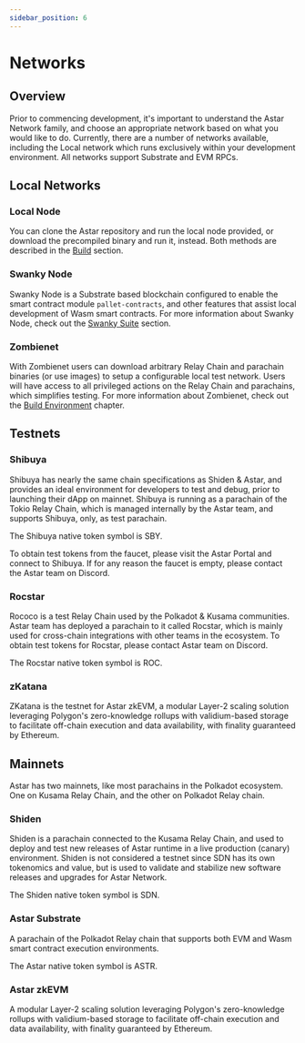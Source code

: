 ```yaml
---
sidebar_position: 6
---
```


# Networks
## Overview

Prior to commencing development, it's important to understand the Astar Network family, and choose an appropriate network based on what you would like to do. Currently, there are a number of networks available, including the Local network which runs exclusively within your development environment. All networks support Substrate and EVM RPCs.


## Local Networks

### Local Node

You can clone the Astar repository and run the local node provided, or download the precompiled binary and run it, instead. Both methods are described in the [Build](/docs/build) section.

### Swanky Node

Swanky Node is a Substrate based blockchain configured to enable the smart contract module `pallet-contracts`, and other features that assist local development of Wasm smart contracts.
For more information about Swanky Node, check out the [Swanky Suite](https://docs.astar.network/docs/build/wasm/swanky-suite/) section.

### Zombienet

With Zombienet users can download arbitrary Relay Chain and parachain binaries (or use images) to setup a configurable local test network. Users will have access to all privileged actions on the Relay Chain and parachains, which simplifies testing. For more information about Zombienet, check out the [Build Environment](https://docs.astar.network/docs/build/environment/zombienet-testing) chapter.

## Testnets

### Shibuya

Shibuya has nearly the same chain specifications as Shiden & Astar, and provides an ideal environment for developers to test and debug, prior to launching their dApp on mainnet.
Shibuya is running as a parachain of the Tokio Relay Chain, which is managed internally by the Astar team, and supports Shibuya, only, as test parachain.

The Shibuya native token symbol is SBY.

To obtain test tokens from the faucet, please visit the Astar Portal and connect to Shibuya. If for any reason the faucet is empty, please contact the Astar team on Discord.

### Rocstar

Rococo is a test Relay Chain used by the Polkadot & Kusama communities. Astar team has deployed a parachain to it called Rocstar, which is mainly used for cross-chain integrations with other teams in the ecosystem. To obtain test tokens for Rocstar, please contact Astar team on Discord.

The Rocstar native token symbol is ROC.

### zKatana

ZKatana is the testnet for Astar zkEVM, a modular Layer-2 scaling solution leveraging Polygon's zero-knowledge rollups with validium-based storage to facilitate off-chain execution and data availability, with finality guaranteed by Ethereum.

## Mainnets

Astar has two mainnets, like most parachains in the Polkadot ecosystem. One on Kusama Relay Chain, and the other on Polkadot Relay chain.

### Shiden

Shiden is a parachain connected to the Kusama Relay Chain, and used to deploy and test new releases of Astar runtime in a live production (canary) environment. Shiden is not considered a testnet since SDN has its own tokenomics and value, but is used to validate and stabilize new software releases and upgrades for Astar Network.

The Shiden native token symbol is SDN.

### Astar Substrate

A parachain of the Polkadot Relay chain that supports both EVM and Wasm smart contract execution environments. 

The Astar native token symbol is ASTR.

### Astar zkEVM

A modular Layer-2 scaling solution leveraging Polygon's zero-knowledge rollups with validium-based storage to facilitate off-chain execution and data availability, with finality guaranteed by Ethereum.


